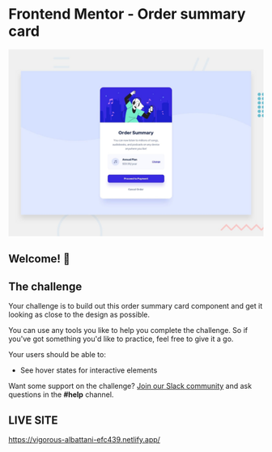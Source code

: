 # Frontend Mentor - Order summary card

![Design preview for the Order summary card coding challenge](./design/desktop-preview.jpg)

## Welcome! 👋

## The challenge

Your challenge is to build out this order summary card component and get it looking as close to the design as possible.

You can use any tools you like to help you complete the challenge. So if you've got something you'd like to practice, feel free to give it a go.

Your users should be able to:

- See hover states for interactive elements

Want some support on the challenge? [Join our Slack community](https://www.frontendmentor.io/slack) and ask questions in the **#help** channel.

## LIVE SITE
https://vigorous-albattani-efc439.netlify.app/
